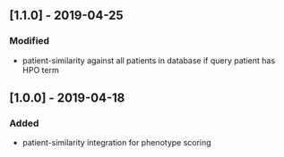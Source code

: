 ## [1.1.0] - 2019-04-25

### Modified
-  patient-similarity against all patients in database if query patient has HPO term


## [1.0.0] - 2019-04-18

### Added
-  patient-similarity integration for phenotype scoring
